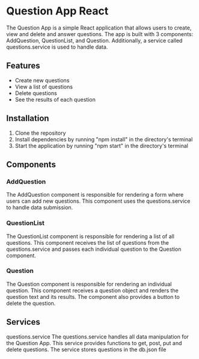# Question App React
The Question App is a simple React application that allows users to create, view and delete and answer questions.
The app is built with 3 components: AddQuestion, QuestionList, and Question. Additionally, a service called questions.service is used to handle data.

## Features
* Create new questions
* View a list of questions
* Delete questions
* See the results of each question

## Installation
1. Clone the repository
2. Install dependencies by running "npm install" in the directory's terminal
3. Start the application by running "npm start" in the directory's terminal

## Components
### AddQuestion
The AddQuestion component is responsible for rendering a form where users can add new questions. This component uses the questions.service to handle data submission.

### QuestionList
The QuestionList component is responsible for rendering a list of all questions. This component receives the list of questions from the questions.service and passes each individual question to the Question component.

### Question
The Question component is responsible for rendering an individual question. This component receives a question object and renders the question text and its results. The component also provides a button to delete the question.

## Services
questions.service
The questions.service handles all data manipulation for the Question App. This service provides functions to get, post, put and delete questions.
The service stores questions in the db.json file
